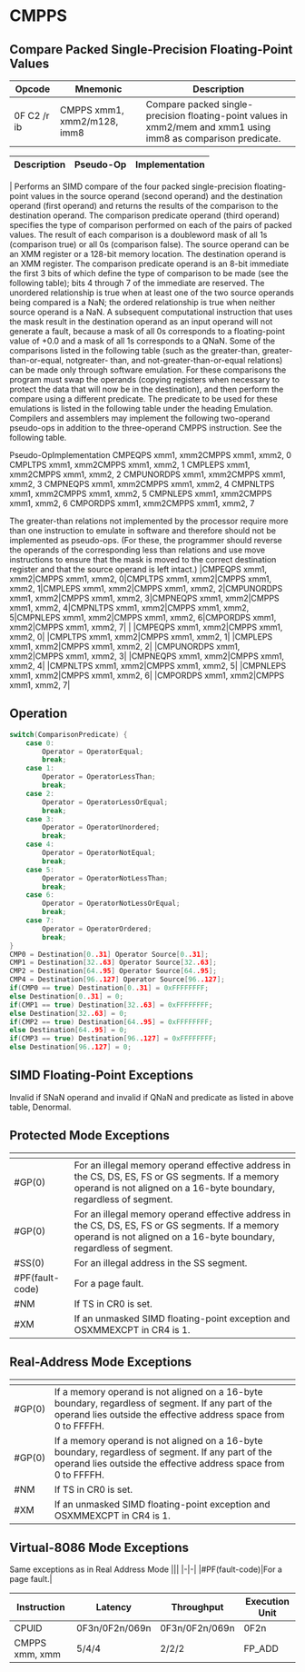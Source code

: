 # CMPPS
 
## Compare Packed Single-Precision Floating-Point Values
 
 
|Opcode|Mnemonic|Description|
|-|-|-|
|0F C2 /r ib|CMPPS xmm1, xmm2/m128, imm8|Compare packed single-precision floating-point values in xmm2/mem and xmm1 using imm8 as comparison predicate.|
 
|Description|Pseudo-Op|Implementation|
|-|-|-|
|
Performs an SIMD compare of the four packed single-precision floating-point values in the source operand (second operand) and the destination operand (first operand) and returns the results of the comparison to the destination operand. The comparison predicate operand (third operand) specifies the type of comparison performed on each of the pairs of packed values. The result of each comparison is a doubleword mask of all 1s (comparison true) or all 0s (comparison false). The source operand can be an XMM register or a 128-bit memory location. The destination operand is an XMM register. The comparison predicate operand is an 8-bit immediate the first 3 bits of which define the type of comparison to be made (see the following table); bits 4 through 7 of the immediate are reserved.
The unordered relationship is true when at least one of the two source operands being compared is a NaN; the ordered relationship is true when neither source operand is a NaN.
A subsequent computational instruction that uses the mask result in the destination operand as an input operand will not generate a fault, because a mask of all 0s corresponds to a floating-point value of +0.0 and a mask of all 1s corresponds to a QNaN.
Some of the comparisons listed in the following table (such as the greater-than, greater-than-or-equal, notgreater- than, and not-greater-than-or-equal relations) can be made only through software emulation.
For these comparisons the program must swap the operands (copying registers when necessary to protect the data that will now be in the destination), and then perform the compare using a different predicate. The predicate to be used for these emulations is listed in the following table under the heading Emulation.
Compilers and assemblers may implement the following two-operand pseudo-ops in addition to the three-operand CMPPS instruction. See the following table.


Pseudo-OpImplementation
CMPEQPS xmm1, xmm2CMPPS xmm1, xmm2, 0
CMPLTPS xmm1, xmm2CMPPS xmm1, xmm2, 1
CMPLEPS xmm1, xmm2CMPPS xmm1, xmm2, 2
CMPUNORDPS xmm1, xmm2CMPPS xmm1, xmm2, 3
CMPNEQPS xmm1, xmm2CMPPS xmm1, xmm2, 4
CMPNLTPS xmm1, xmm2CMPPS xmm1, xmm2, 5
CMPNLEPS xmm1, xmm2CMPPS xmm1, xmm2, 6
CMPORDPS xmm1, xmm2CMPPS xmm1, xmm2, 7


The greater-than relations not implemented by the processor require more than one instruction to emulate in software and therefore should not be implemented as pseudo-ops. (For these, the programmer should reverse the operands of the corresponding less than relations and use move instructions to ensure that the mask is moved to the correct destination register and that the source operand is left intact.)
|CMPEQPS xmm1, xmm2|CMPPS xmm1, xmm2, 0|CMPLTPS xmm1, xmm2|CMPPS xmm1, xmm2, 1|CMPLEPS xmm1, xmm2|CMPPS xmm1, xmm2, 2|CMPUNORDPS xmm1, xmm2|CMPPS xmm1, xmm2, 3|CMPNEQPS xmm1, xmm2|CMPPS xmm1, xmm2, 4|CMPNLTPS xmm1, xmm2|CMPPS xmm1, xmm2, 5|CMPNLEPS xmm1, xmm2|CMPPS xmm1, xmm2, 6|CMPORDPS xmm1, xmm2|CMPPS xmm1, xmm2, 7|
|
|CMPEQPS xmm1, xmm2|CMPPS xmm1, xmm2, 0|
|CMPLTPS xmm1, xmm2|CMPPS xmm1, xmm2, 1|
|CMPLEPS xmm1, xmm2|CMPPS xmm1, xmm2, 2|
|CMPUNORDPS xmm1, xmm2|CMPPS xmm1, xmm2, 3|
|CMPNEQPS xmm1, xmm2|CMPPS xmm1, xmm2, 4|
|CMPNLTPS xmm1, xmm2|CMPPS xmm1, xmm2, 5|
|CMPNLEPS xmm1, xmm2|CMPPS xmm1, xmm2, 6|
|CMPORDPS xmm1, xmm2|CMPPS xmm1, xmm2, 7|
 
## Operation
 
```c
switch(ComparisonPredicate) {
	case 0:
		Operator = OperatorEqual;
		break;
	case 1:
		Operator = OperatorLessThan;
		break;
	case 2:
		Operator = OperatorLessOrEqual;
		break;
	case 3:
		Operator = OperatorUnordered;
		break;
	case 4:
		Operator = OperatorNotEqual;
		break;
	case 5:
		Operator = OperatorNotLessThan;
		break;
	case 6:
		Operator = OperatorNotLessOrEqual;
		break;
	case 7:
		Operator = OperatorOrdered;
		break;
}
CMP0 = Destination[0..31] Operator Source[0..31];
CMP1 = Destination[32..63] Operator Source[32..63];
CMP2 = Destination[64..95] Operator Source[64..95];
CMP4 = Destination[96..127] Operator Source[96..127];
if(CMP0 == true) Destination[0..31] = 0xFFFFFFFF;
else Destination[0..31] = 0;
if(CMP1 == true) Destination[32..63] = 0xFFFFFFFF;
else Destination[32..63] = 0;
if(CMP2 == true) Destination[64..95] = 0xFFFFFFFF;
else Destination[64..95] = 0;
if(CMP3 == true) Destination[96..127] = 0xFFFFFFFF;
else Destination[96..127] = 0;

```
 
 
## SIMD Floating-Point Exceptions
 
Invalid if SNaN operand and invalid if QNaN and predicate as listed in above table, Denormal.
 
## Protected Mode Exceptions
 
|[]()||
|-|-|
|#GP(0)|For an illegal memory operand effective address in the CS, DS, ES, FS or GS segments. If a memory operand is not aligned on a 16-byte boundary, regardless of segment.|
|#GP(0)|For an illegal memory operand effective address in the CS, DS, ES, FS or GS segments. If a memory operand is not aligned on a 16-byte boundary, regardless of segment.|
|#SS(0)|For an illegal address in the SS segment.|
|#PF(fault-code)|For a page fault.|
|#NM|If TS in CR0 is set.|
|#XM|If an unmasked SIMD floating-point exception and OSXMMEXCPT in CR4 is 1.|
 
## Real-Address Mode Exceptions
 
|[]()||
|-|-|
|#GP(0)|If a memory operand is not aligned on a 16-byte boundary, regardless of segment. If any part of the operand lies outside the effective address space from 0 to FFFFH.|
|#GP(0)|If a memory operand is not aligned on a 16-byte boundary, regardless of segment. If any part of the operand lies outside the effective address space from 0 to FFFFH.|
|#NM|If TS in CR0 is set.|
|#XM|If an unmasked SIMD floating-point exception and OSXMMEXCPT in CR4 is 1.|
 
## Virtual-8086 Mode Exceptions
 
Same exceptions as in Real Address Mode
|[]()||
|-|-|
|#PF(fault-code)|For a page fault.|
 
|Instruction|Latency|Throughput|Execution Unit|
|-|-|-|-|
|CPUID|0F3n/0F2n/069n|0F3n/0F2n/069n|0F2n|
|CMPPS xmm, xmm|5/4/4|2/2/2|FP_ADD|
